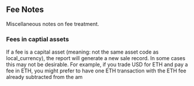 ## Fee Notes
Miscellaneous notes on fee treatment.

### Fees in captial assets
If a fee is a capital asset (meaning: not the same asset code as local_currency), the report will generate a new sale record. In some cases this may not be desirable. For example, if you trade USD for ETH and pay a fee in ETH, you might prefer to have one ETH transaction with the ETH fee already subtracted from the am